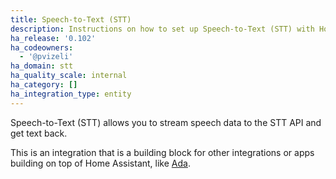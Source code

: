 ```yaml
---
title: Speech-to-Text (STT)
description: Instructions on how to set up Speech-to-Text (STT) with Home Assistant.
ha_release: '0.102'
ha_codeowners:
  - '@pvizeli'
ha_domain: stt
ha_quality_scale: internal
ha_category: []
ha_integration_type: entity
---
```


Speech-to-Text (STT) allows you to stream speech data to the STT API and get text back.

This is an integration that is a building block for other integrations or apps building on top of Home Assistant, like [Ada](https://github.com/home-assistant/ada).
